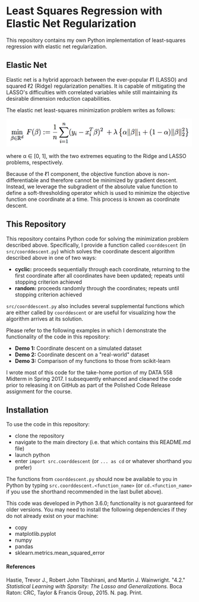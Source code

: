 Least Squares Regression with Elastic Net Regularization
=================

This repository contains my own Python implementation of least-squares regression with elastic net regularization.

Elastic Net
----------------

Elastic net is a hybrid approach between the ever-popular ℓ1 (LASSO) and squared ℓ2 (Ridge) regularization penalties. It is capable of mitigating the LASSO's difficulties with correlated variables while still maintaining its desirable dimension reduction capabilities.

The elastic net least-squares minimization problem writes as follows:

<img src=https://github.com/rexthompson/DATA-558-Spring-2017/blob/master/images/ElasticNet.png alt="Objective Function" width="500" height="75" />

where α ∈ [0, 1], with the two extremes equating to the Ridge and LASSO problems, respectively.

Because of the ℓ1 component, the objective function above is non-differentiable and therefore cannot be minimized by gradient descent. Instead, we leverage the subgradient of the absolute value function to define a soft-thresholding operator which is used to minimize the objective function one coordinate at a time. This process is known as coordinate descent.

This Repository
----------------

This repository contains Python code for solving the minimization problem described above. Specifically, I provide a function called `coorddescent` (in `src/coorddescent.py`) which solves the coordinate descent algorithm described above in one of two ways:

* **cyclic:** proceeds sequentially through each coordinate, returning to the first coordinate after all coordinates have been updated; repeats until stopping criterion achieved
* **random:** proceeds randomly through the coordinates; repeats until stopping criterion achieved

`src/coorddescent.py` also includes several supplemental functions which are either called by `coorddescent` or are useful for visualizing how the algorithm arrives at its solution.

Please refer to the following examples in which I demonstrate the functionality of the code in this repository:

* **Demo 1:** Coordinate descent on a simulated dataset
* **Demo 2:** Coordinate descent on a "real-world" dataset
* **Demo 3:** Comparison of my functions to those from scikit-learn

I wrote most of this code for the take-home portion of my DATA 558 Midterm in Spring 2017. I subsequently enhanced and cleaned the code prior to releasing it on GitHub as part of the Polished Code Release assignment for the course.

Installation
-----------

To use the code in this repository:

* clone the repository
* navigate to the main directory (i.e. that which contains this README.md file)
* launch python
* enter `import src.coorddescent` (or `... as cd` or whatever shorthand you prefer)

The functions from `coorddescent.py` should now be available to you in Python by typing `src.coorddescent.<function_name>` (or `cd.<function_name>` if you use the shorthand recommended in the last bullet above).

This code was developed in Python 3.6.0; functionality is not guaranteed for older versions. You may need to install the following dependencies if they do not already exist on your machine:

* copy
* matplotlib.pyplot
* numpy
* pandas
* sklearn.metrics.mean_squared_error

#### References

Hastie, Trevor J., Robert John Tibshirani, and Martin J. Wainwright. "4.2." _Statistical Learning with Sparsity: The Lasso and Generalizations._ Boca Raton: CRC, Taylor & Francis Group, 2015. N. pag. Print.
